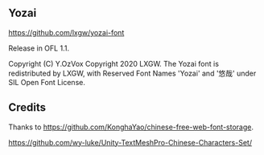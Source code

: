 ## Yozai

<https://github.com/lxgw/yozai-font>

Release in OFL 1.1.

Copyright (C) Y.OzVox
Copyright 2020 LXGW. The Yozai font is redistributed by LXGW, with Reserved Font Names 'Yozai' and '悠哉' under SIL Open Font License.

## Credits

Thanks to <https://github.com/KonghaYao/chinese-free-web-font-storage>.

<https://github.com/wy-luke/Unity-TextMeshPro-Chinese-Characters-Set/>